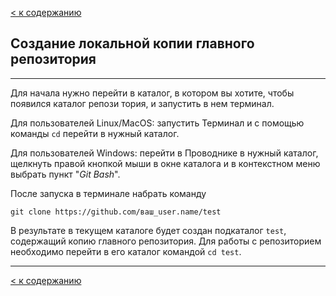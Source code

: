 [< к содержанию](./readme.md)

## Создание локальной копии главного репозитория

---

Для начала нужно перейти в каталог, в котором вы хотите, чтобы появился каталог репози тория, и запустить в нем терминал.

Для пользователей Linux/MacOS: запустить Терминал и с помощью
команды `cd` перейти в нужный каталог.

Для пользователей Windows: перейти в Проводнике в нужный каталог, щелкнуть правой кнопкой мыши в окне каталога и в контекстном меню выбрать пункт "*Git Bash*". 

После запуска в терминале набрать команду 

`git clone https://github.com/ваш_user.name/test`

В результате в текущем каталоге будет создан подкаталог `test`, содержащий копию главного репозитория. Для работы с репозиторием необходимо перейти в его каталог командой `cd test`. 

---

[< к содержанию](./readme.md)